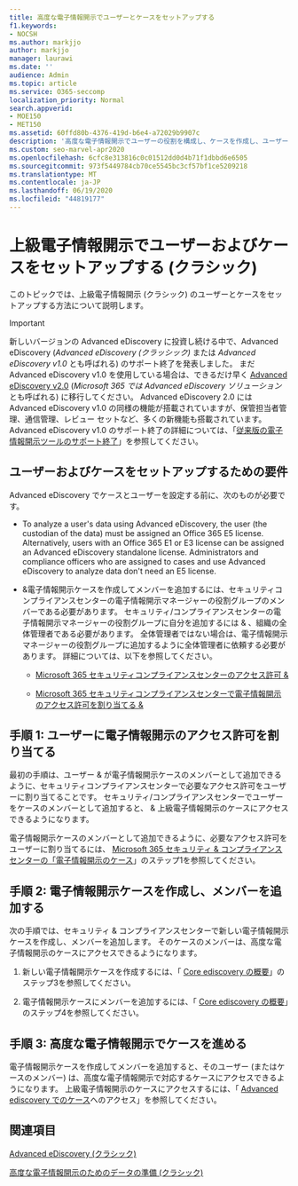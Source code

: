 ```yaml
---
title: 高度な電子情報開示でユーザーとケースをセットアップする
f1.keywords:
- NOCSH
ms.author: markjjo
author: markjjo
manager: laurawi
ms.date: ''
audience: Admin
ms.topic: article
ms.service: O365-seccomp
localization_priority: Normal
search.appverid:
- MOE150
- MET150
ms.assetid: 60ffd80b-4376-419d-b6e4-a72029b9907c
description: '高度な電子情報開示でユーザーの役割を構成し、ケースを作成し、ユーザーをケースに割り当てる方法について説明します。  '
ms.custom: seo-marvel-apr2020
ms.openlocfilehash: 6cfc8e313816c0c01512dd0d4b71f1dbbd6e6505
ms.sourcegitcommit: 973f5449784cb70ce5545bc3cf57bf1ce5209218
ms.translationtype: MT
ms.contentlocale: ja-JP
ms.lasthandoff: 06/19/2020
ms.locfileid: "44819177"
---
```

# <a name="set-up-users-and-cases-in-advanced-ediscovery-classic"></a>上級電子情報開示でユーザーおよびケースをセットアップする (クラシック)

このトピックでは、上級電子情報開示 (クラシック) のユーザーとケースをセットアップする方法について説明します。
  
> [!IMPORTANT]
> 新しいバージョンの Advanced eDiscovery に投資し続ける中で、Advanced eDiscovery (*Advanced eDiscovery (クラッシック)* または *Advanced eDiscovery v1.0* とも呼ばれる) のサポート終了を発表しました。 まだ Advanced eDiscovery v1.0 を使用している場合は、できるだけ早く [Advanced eDiscovery v2.0](overview-ediscovery-20.md) (*Microsoft 365 では Advanced eDiscovery ソリューション*とも呼ばれる) に移行してください。 Advanced eDiscovery 2.0 には Advanced eDiscovery v1.0 の同様の機能が搭載されていますが、保管担当者管理、通信管理、レビュー セットなど、多くの新機能も搭載されています。 Advanced eDiscovery v1.0 のサポート終了の詳細については、「[従来版の電子情報開示ツールのサポート終了](legacy-ediscovery-retirement.md#advanced-ediscovery-v10)」を参照してください。 
  
## <a name="requirements-to-set-up-users-and-cases"></a>ユーザーおよびケースをセットアップするための要件

Advanced eDiscovery でケースとユーザーを設定する前に、次のものが必要です。
  
- To analyze a user's data using Advanced eDiscovery, the user (the custodian of the data) must be assigned an Office 365 E5 license. Alternatively, users with an Office 365 E1 or E3 license can be assigned an Advanced eDiscovery standalone license. Administrators and compliance officers who are assigned to cases and use Advanced eDiscovery to analyze data don't need an E5 license. 
    
- &amp;電子情報開示ケースを作成してメンバーを追加するには、セキュリティコンプライアンスセンターの電子情報開示マネージャーの役割グループのメンバーである必要があります。 セキュリティ/コンプライアンスセンターの電子情報開示マネージャーの役割グループに自分を追加するには &amp; 、組織の全体管理者である必要があります。 全体管理者ではない場合は、電子情報開示マネージャーの役割グループに追加するように全体管理者に依頼する必要があります。 詳細については、以下を参照してください。
    
  - [Microsoft 365 セキュリティコンプライアンスセンターのアクセス許可 &amp;](~/security/office-365-security/protect-against-threats.md)
    
  - [Microsoft 365 セキュリティコンプライアンスセンターで電子情報開示のアクセス許可を割り当てる &amp;](assign-ediscovery-permissions.md)
    
## <a name="step-1-assign-users-ediscovery-permissions"></a>手順 1: ユーザーに電子情報開示のアクセス許可を割り当てる

最初の手順は、ユーザー &amp; が電子情報開示ケースのメンバーとして追加できるように、セキュリティコンプライアンスセンターで必要なアクセス許可をユーザーに割り当てることです。 セキュリティ/コンプライアンスセンターでユーザーをケースのメンバーとして追加すると、 &amp; 上級電子情報開示のケースにアクセスできるようになります。
  
電子情報開示ケースのメンバーとして追加できるように、必要なアクセス許可をユーザーに割り当てるには、 [Microsoft 365 セキュリティ &amp; コンプライアンスセンターの「電子情報開示のケース](ediscovery-cases.md#step-1-assign-ediscovery-permissions-to-potential-case-members)」のステップ1を参照してください。
  
## <a name="step-2-create-an-ediscovery-case-and-add-members"></a>手順 2: 電子情報開示ケースを作成し、メンバーを追加する

次の手順では、セキュリティ & コンプライアンスセンターで新しい電子情報開示ケースを作成し、メンバーを追加します。 そのケースのメンバーは、高度な電子情報開示のケースにアクセスできるようになります。
  
1. 新しい電子情報開示ケースを作成するには、「 [Core ediscovery の概要](get-started-core-ediscovery.md#step-3-create-a-core-ediscovery-case)」のステップ3を参照してください。

2. 電子情報開示ケースにメンバーを追加するには、「 [Core ediscovery の概要](get-started-core-ediscovery.md#step-4-optional-add-members-to-a-core-ediscovery-case)」のステップ4を参照してください。

## <a name="step-3-go-a-case-in-advanced-ediscovery"></a>手順 3: 高度な電子情報開示でケースを進める

電子情報開示ケースを作成してメンバーを追加すると、そのユーザー (またはケースのメンバー) は、高度な電子情報開示で対応するケースにアクセスできるようになります。 上級電子情報開示のケースにアクセスするには、「 [Advanced ediscovery でのケース](quick-setup-for-advanced-ediscovery.md#accessing-a-case-in-advanced-ediscovery)へのアクセス」を参照してください。
  
## <a name="see-also"></a>関連項目

[Advanced eDiscovery (クラシック)](office-365-advanced-ediscovery.md)
  
[高度な電子情報開示のためのデータの準備 (クラシック)](prepare-data-for-advanced-ediscovery.md)
 